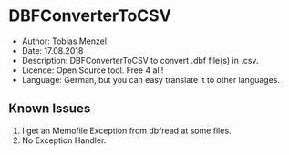 # DBFConverterToCSV

- Author:         Tobias Menzel
- Date:           17.08.2018
- Description:    DBFConverterToCSV to convert .dbf file(s) in .csv.
- Licence:        Open Source tool. Free 4 all!
- Language:       German, but you can easy translate it to other languages.

## Known Issues

1. I get an Memofile Exception from dbfread at some files.
2. No Exception Handler.
